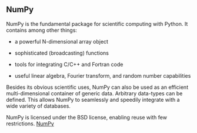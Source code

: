 ## NumPy
NumPy is the fundamental package for scientific computing with Python. It contains among other things:

* a powerful N-dimensional array object

* sophisticated (broadcasting) functions

* tools for integrating C/C++ and Fortran code

* useful linear algebra, Fourier transform, and random number capabilities

Besides its obvious scientific uses, NumPy can also be used as an efficient multi-dimensional container of generic data. Arbitrary data-types can be defined. This allows NumPy to seamlessly and speedily integrate with a wide variety of databases.

NumPy is licensed under the BSD license, enabling reuse with few restrictions.
[NumPy](https://numpy.org/)